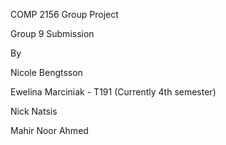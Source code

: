 COMP 2156 Group Project

Group 9 Submission

By

Nicole Bengtsson

Ewelina Marciniak - T191 (Currently 4th semester)

Nick Natsis

Mahir Noor Ahmed
